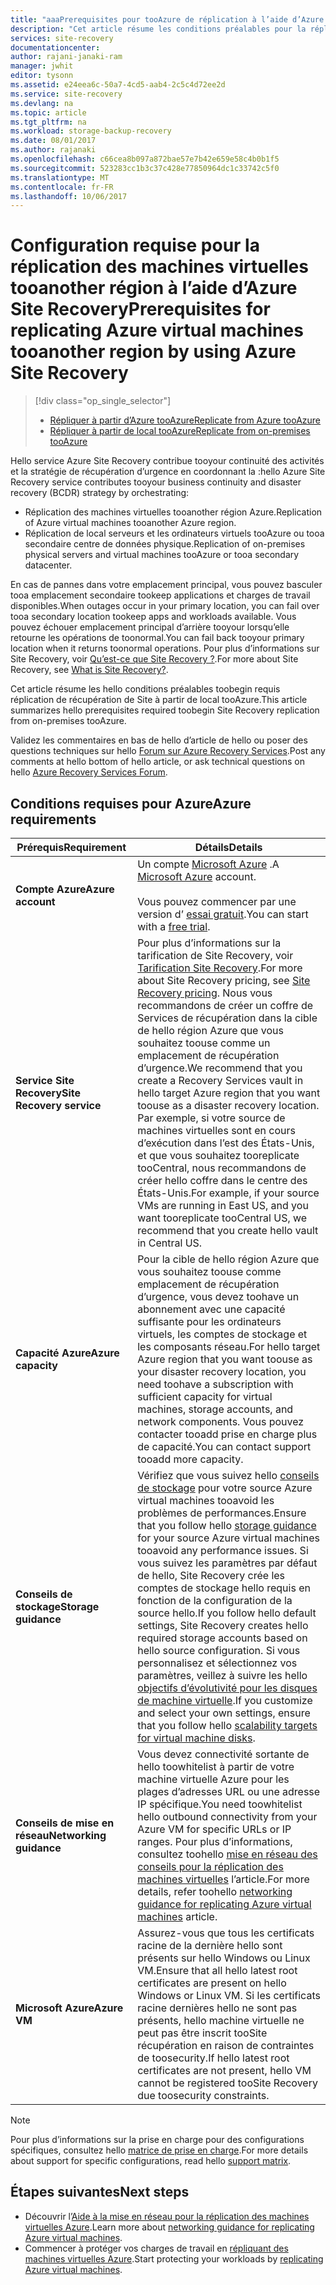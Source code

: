 ```yaml
---
title: "aaaPrerequisites pour tooAzure de réplication à l’aide d’Azure Site Recovery | Documents Microsoft"
description: "Cet article résume les conditions préalables pour la réplication des machines virtuelles et des machines physiques tooAzure à l’aide du service d’Azure Site Recovery hello."
services: site-recovery
documentationcenter: 
author: rajani-janaki-ram
manager: jwhit
editor: tysonn
ms.assetid: e24eea6c-50a7-4cd5-aab4-2c5c4d72ee2d
ms.service: site-recovery
ms.devlang: na
ms.topic: article
ms.tgt_pltfrm: na
ms.workload: storage-backup-recovery
ms.date: 08/01/2017
ms.author: rajanaki
ms.openlocfilehash: c66cea8b097a872bae57e7b42e659e58c4b0b1f5
ms.sourcegitcommit: 523283cc1b3c37c428e77850964dc1c33742c5f0
ms.translationtype: MT
ms.contentlocale: fr-FR
ms.lasthandoff: 10/06/2017
---
```

#  <a name="prerequisites-for-replicating-azure-virtual-machines-tooanother-region-by-using-azure-site-recovery"></a><span data-ttu-id="888e4-103">Configuration requise pour la réplication des machines virtuelles tooanother région à l’aide d’Azure Site Recovery</span><span class="sxs-lookup"><span data-stu-id="888e4-103">Prerequisites for replicating Azure virtual machines tooanother region by using Azure Site Recovery</span></span>

> [!div class="op_single_selector"]
> * [<span data-ttu-id="888e4-104">Répliquer à partir d’Azure tooAzure</span><span class="sxs-lookup"><span data-stu-id="888e4-104">Replicate from Azure tooAzure</span></span>](site-recovery-azure-to-azure-prereq.md)
> * [<span data-ttu-id="888e4-105">Répliquer à partir de local tooAzure</span><span class="sxs-lookup"><span data-stu-id="888e4-105">Replicate from on-premises tooAzure</span></span>](site-recovery-prereq.md)

<span data-ttu-id="888e4-106">Hello service Azure Site Recovery contribue tooyour continuité des activités et la stratégie de récupération d’urgence en coordonnant la :</span><span class="sxs-lookup"><span data-stu-id="888e4-106">hello Azure Site Recovery service contributes tooyour business continuity and disaster recovery (BCDR) strategy by orchestrating:</span></span>
* <span data-ttu-id="888e4-107">Réplication des machines virtuelles tooanother région Azure.</span><span class="sxs-lookup"><span data-stu-id="888e4-107">Replication of Azure virtual machines tooanother Azure region.</span></span>
* <span data-ttu-id="888e4-108">Réplication de local serveurs et les ordinateurs virtuels tooAzure ou tooa secondaire centre de données physique.</span><span class="sxs-lookup"><span data-stu-id="888e4-108">Replication of on-premises physical servers and virtual machines tooAzure or tooa secondary datacenter.</span></span> 

<span data-ttu-id="888e4-109">En cas de pannes dans votre emplacement principal, vous pouvez basculer tooa emplacement secondaire tookeep applications et charges de travail disponibles.</span><span class="sxs-lookup"><span data-stu-id="888e4-109">When outages occur in your primary location, you can fail over tooa secondary location tookeep apps and workloads available.</span></span> <span data-ttu-id="888e4-110">Vous pouvez échouer emplacement principal d’arrière tooyour lorsqu’elle retourne les opérations de toonormal.</span><span class="sxs-lookup"><span data-stu-id="888e4-110">You can fail back tooyour primary location when it returns toonormal operations.</span></span> <span data-ttu-id="888e4-111">Pour plus d’informations sur Site Recovery, voir [Qu’est-ce que Site Recovery ?](site-recovery-overview.md).</span><span class="sxs-lookup"><span data-stu-id="888e4-111">For more about Site Recovery, see [What is Site Recovery?](site-recovery-overview.md).</span></span>

<span data-ttu-id="888e4-112">Cet article résume les hello conditions préalables toobegin requis réplication de récupération de Site à partir de local tooAzure.</span><span class="sxs-lookup"><span data-stu-id="888e4-112">This article summarizes hello prerequisites required toobegin Site Recovery replication from on-premises tooAzure.</span></span>

<span data-ttu-id="888e4-113">Validez les commentaires en bas de hello d’article de hello ou poser des questions techniques sur hello [Forum sur Azure Recovery Services](https://social.msdn.microsoft.com/forums/azure/home?forum=hypervrecovmgr).</span><span class="sxs-lookup"><span data-stu-id="888e4-113">Post any comments at hello bottom of hello article, or ask technical questions on hello [Azure Recovery Services Forum](https://social.msdn.microsoft.com/forums/azure/home?forum=hypervrecovmgr).</span></span>


## <a name="azure-requirements"></a><span data-ttu-id="888e4-114">Conditions requises pour Azure</span><span class="sxs-lookup"><span data-stu-id="888e4-114">Azure requirements</span></span>

<span data-ttu-id="888e4-115">**Prérequis**</span><span class="sxs-lookup"><span data-stu-id="888e4-115">**Requirement**</span></span> | <span data-ttu-id="888e4-116">**Détails**</span><span class="sxs-lookup"><span data-stu-id="888e4-116">**Details**</span></span>
--- | ---
<span data-ttu-id="888e4-117">**Compte Azure**</span><span class="sxs-lookup"><span data-stu-id="888e4-117">**Azure account**</span></span> | <span data-ttu-id="888e4-118">Un compte [Microsoft Azure](http://azure.microsoft.com/) .</span><span class="sxs-lookup"><span data-stu-id="888e4-118">A [Microsoft Azure](http://azure.microsoft.com/) account.</span></span><br/><br/> <span data-ttu-id="888e4-119">Vous pouvez commencer par une version d’ [essai gratuit](https://azure.microsoft.com/pricing/free-trial/).</span><span class="sxs-lookup"><span data-stu-id="888e4-119">You can start with a [free trial](https://azure.microsoft.com/pricing/free-trial/).</span></span>
<span data-ttu-id="888e4-120">**Service Site Recovery**</span><span class="sxs-lookup"><span data-stu-id="888e4-120">**Site Recovery service**</span></span> | <span data-ttu-id="888e4-121">Pour plus d’informations sur la tarification de Site Recovery, voir [Tarification Site Recovery](https://azure.microsoft.com/pricing/details/site-recovery/).</span><span class="sxs-lookup"><span data-stu-id="888e4-121">For more about Site Recovery pricing, see [Site Recovery pricing](https://azure.microsoft.com/pricing/details/site-recovery/).</span></span> <span data-ttu-id="888e4-122">Nous vous recommandons de créer un coffre de Services de récupération dans la cible de hello région Azure que vous souhaitez toouse comme un emplacement de récupération d’urgence.</span><span class="sxs-lookup"><span data-stu-id="888e4-122">We recommend that you create a Recovery Services vault in hello target Azure region that you want toouse as a disaster recovery location.</span></span> <span data-ttu-id="888e4-123">Par exemple, si votre source de machines virtuelles sont en cours d’exécution dans l’est des États-Unis, et que vous souhaitez tooreplicate tooCentral, nous recommandons de créer hello coffre dans le centre des États-Unis.</span><span class="sxs-lookup"><span data-stu-id="888e4-123">For example, if your source VMs are running in East US, and you want tooreplicate tooCentral US, we recommend that you create hello vault in Central US.</span></span>|
<span data-ttu-id="888e4-124">**Capacité Azure**</span><span class="sxs-lookup"><span data-stu-id="888e4-124">**Azure capacity**</span></span> | <span data-ttu-id="888e4-125">Pour la cible de hello région Azure que vous souhaitez toouse comme emplacement de récupération d’urgence, vous devez toohave un abonnement avec une capacité suffisante pour les ordinateurs virtuels, les comptes de stockage et les composants réseau.</span><span class="sxs-lookup"><span data-stu-id="888e4-125">For hello target Azure region that you want toouse as your disaster recovery location, you need toohave a subscription with sufficient capacity for virtual machines, storage accounts, and network components.</span></span> <span data-ttu-id="888e4-126">Vous pouvez contacter tooadd prise en charge plus de capacité.</span><span class="sxs-lookup"><span data-stu-id="888e4-126">You can contact support tooadd more capacity.</span></span>
<span data-ttu-id="888e4-127">**Conseils de stockage**</span><span class="sxs-lookup"><span data-stu-id="888e4-127">**Storage guidance**</span></span> | <span data-ttu-id="888e4-128">Vérifiez que vous suivez hello [conseils de stockage](../storage/common/storage-scalability-targets.md#scalability-targets-for-virtual-machine-disks) pour votre source Azure virtual machines tooavoid les problèmes de performances.</span><span class="sxs-lookup"><span data-stu-id="888e4-128">Ensure that you follow hello [storage guidance](../storage/common/storage-scalability-targets.md#scalability-targets-for-virtual-machine-disks) for your source Azure virtual machines tooavoid any performance issues.</span></span> <span data-ttu-id="888e4-129">Si vous suivez les paramètres par défaut de hello, Site Recovery crée les comptes de stockage hello requis en fonction de la configuration de la source hello.</span><span class="sxs-lookup"><span data-stu-id="888e4-129">If you follow hello default settings, Site Recovery creates hello required storage accounts based on hello source configuration.</span></span> <span data-ttu-id="888e4-130">Si vous personnalisez et sélectionnez vos paramètres, veillez à suivre les hello [objectifs d’évolutivité pour les disques de machine virtuelle](../storage/common/storage-scalability-targets.md#scalability-targets-for-virtual-machine-disks).</span><span class="sxs-lookup"><span data-stu-id="888e4-130">If you customize and select your own settings, ensure that you follow hello [scalability targets for virtual machine disks](../storage/common/storage-scalability-targets.md#scalability-targets-for-virtual-machine-disks).</span></span>
<span data-ttu-id="888e4-131">**Conseils de mise en réseau**</span><span class="sxs-lookup"><span data-stu-id="888e4-131">**Networking guidance**</span></span> | <span data-ttu-id="888e4-132">Vous devez connectivité sortante de hello toowhitelist à partir de votre machine virtuelle Azure pour les plages d’adresses URL ou une adresse IP spécifique.</span><span class="sxs-lookup"><span data-stu-id="888e4-132">You need toowhitelist hello outbound connectivity from your Azure VM for specific URLs or IP ranges.</span></span> <span data-ttu-id="888e4-133">Pour plus d’informations, consultez toohello [mise en réseau des conseils pour la réplication des machines virtuelles](site-recovery-azure-to-azure-networking-guidance.md) l’article.</span><span class="sxs-lookup"><span data-stu-id="888e4-133">For more details, refer toohello [networking guidance for replicating Azure virtual machines](site-recovery-azure-to-azure-networking-guidance.md) article.</span></span>
<span data-ttu-id="888e4-134">**Microsoft Azure**</span><span class="sxs-lookup"><span data-stu-id="888e4-134">**Azure VM**</span></span> | <span data-ttu-id="888e4-135">Assurez-vous que tous les certificats racine de la dernière hello sont présents sur hello Windows ou Linux VM.</span><span class="sxs-lookup"><span data-stu-id="888e4-135">Ensure that all hello latest root certificates are present on hello Windows or Linux VM.</span></span> <span data-ttu-id="888e4-136">Si les certificats racine dernières hello ne sont pas présents, hello machine virtuelle ne peut pas être inscrit tooSite récupération en raison de contraintes de toosecurity.</span><span class="sxs-lookup"><span data-stu-id="888e4-136">If hello latest root certificates are not present, hello VM cannot be registered tooSite Recovery due toosecurity constraints.</span></span>

>[!NOTE]
><span data-ttu-id="888e4-137">Pour plus d’informations sur la prise en charge pour des configurations spécifiques, consultez hello [matrice de prise en charge](site-recovery-support-matrix-azure-to-azure.md).</span><span class="sxs-lookup"><span data-stu-id="888e4-137">For more details about support for specific configurations, read hello [support matrix](site-recovery-support-matrix-azure-to-azure.md).</span></span>

## <a name="next-steps"></a><span data-ttu-id="888e4-138">Étapes suivantes</span><span class="sxs-lookup"><span data-stu-id="888e4-138">Next steps</span></span>
- <span data-ttu-id="888e4-139">Découvrir l’[Aide à la mise en réseau pour la réplication des machines virtuelles Azure](site-recovery-azure-to-azure-networking-guidance.md).</span><span class="sxs-lookup"><span data-stu-id="888e4-139">Learn more about [networking guidance for replicating Azure virtual machines](site-recovery-azure-to-azure-networking-guidance.md).</span></span>
- <span data-ttu-id="888e4-140">Commencer à protéger vos charges de travail en [répliquant des machines virtuelles Azure](site-recovery-azure-to-azure.md).</span><span class="sxs-lookup"><span data-stu-id="888e4-140">Start protecting your workloads by [replicating Azure virtual machines](site-recovery-azure-to-azure.md).</span></span>
